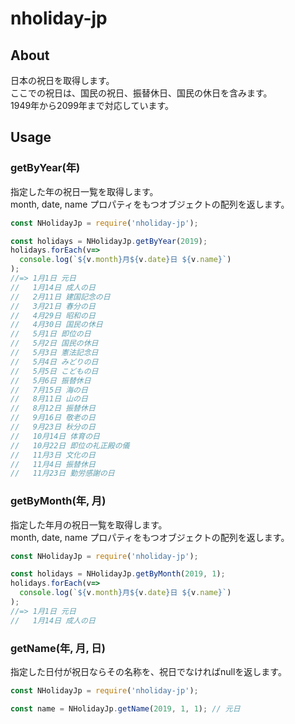 # nholiday-jp

## About

日本の祝日を取得します。  
ここでの祝日は、国民の祝日、振替休日、国民の休日を含みます。  
1949年から2099年まで対応しています。

## Usage

### getByYear(年)

指定した年の祝日一覧を取得します。  
month, date, name プロパティをもつオブジェクトの配列を返します。

```js
const NHolidayJp = require('nholiday-jp');

const holidays = NHolidayJp.getByYear(2019);
holidays.forEach(v=>
  console.log(`${v.month}月${v.date}日 ${v.name}`)
);
//=> 1月1日 元日
//   1月14日 成人の日
//   2月11日 建国記念の日
//   3月21日 春分の日
//   4月29日 昭和の日
//   4月30日 国民の休日
//   5月1日 即位の日
//   5月2日 国民の休日
//   5月3日 憲法記念日
//   5月4日 みどりの日
//   5月5日 こどもの日
//   5月6日 振替休日
//   7月15日 海の日
//   8月11日 山の日
//   8月12日 振替休日
//   9月16日 敬老の日
//   9月23日 秋分の日
//   10月14日 体育の日
//   10月22日 即位の礼正殿の儀
//   11月3日 文化の日
//   11月4日 振替休日
//   11月23日 勤労感謝の日
```

### getByMonth(年, 月)

指定した年月の祝日一覧を取得します。  
month, date, name プロパティをもつオブジェクトの配列を返します。

```js
const NHolidayJp = require('nholiday-jp');

const holidays = NHolidayJp.getByMonth(2019, 1);
holidays.forEach(v=>
  console.log(`${v.month}月${v.date}日 ${v.name}`)
);
//=> 1月1日 元日
//   1月14日 成人の日
```

### getName(年, 月, 日)

指定した日付が祝日ならその名称を、祝日でなければnullを返します。

```js
const NHolidayJp = require('nholiday-jp');

const name = NHolidayJp.getName(2019, 1, 1); // 元日
```
